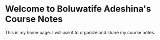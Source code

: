 # Welcome to Boluwatife Adeshina's Course Notes

This is my home page. I will use it to organize and share my course notes.